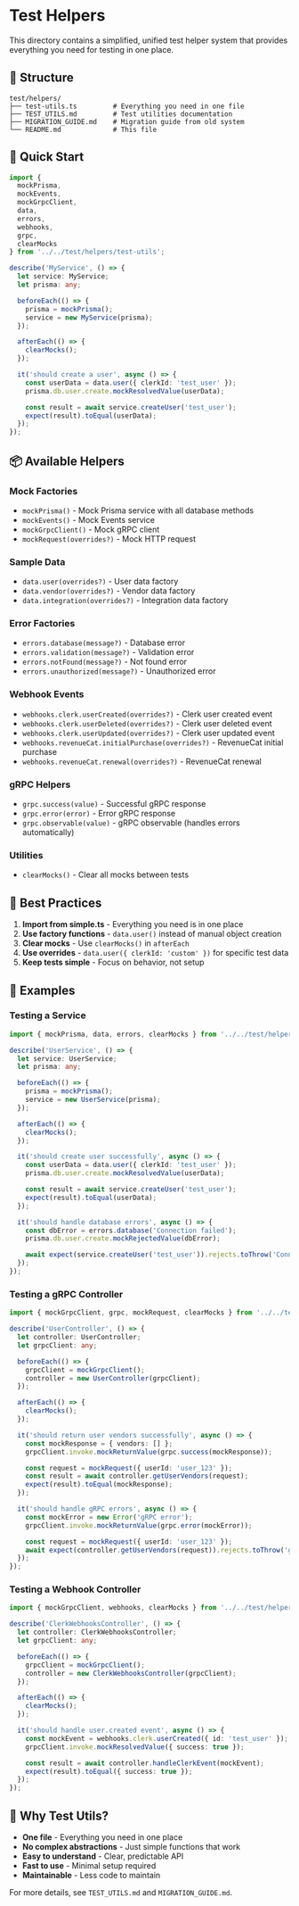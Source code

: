 # Test Helpers

This directory contains a simplified, unified test helper system that provides everything you need for testing in one place.

## 📁 Structure

```
test/helpers/
├── test-utils.ts         # Everything you need in one file
├── TEST_UTILS.md         # Test utilities documentation
├── MIGRATION_GUIDE.md    # Migration guide from old system
└── README.md             # This file
```

## 🚀 Quick Start

```typescript
import { 
  mockPrisma, 
  mockEvents, 
  mockGrpcClient,
  data,
  errors,
  webhooks,
  grpc,
  clearMocks 
} from '../../test/helpers/test-utils';

describe('MyService', () => {
  let service: MyService;
  let prisma: any;

  beforeEach(() => {
    prisma = mockPrisma();
    service = new MyService(prisma);
  });

  afterEach(() => {
    clearMocks();
  });

  it('should create a user', async () => {
    const userData = data.user({ clerkId: 'test_user' });
    prisma.db.user.create.mockResolvedValue(userData);

    const result = await service.createUser('test_user');
    expect(result).toEqual(userData);
  });
});
```

## 📦 Available Helpers

### Mock Factories
- `mockPrisma()` - Mock Prisma service with all database methods
- `mockEvents()` - Mock Events service
- `mockGrpcClient()` - Mock gRPC client
- `mockRequest(overrides?)` - Mock HTTP request

### Sample Data
- `data.user(overrides?)` - User data factory
- `data.vendor(overrides?)` - Vendor data factory
- `data.integration(overrides?)` - Integration data factory

### Error Factories
- `errors.database(message?)` - Database error
- `errors.validation(message?)` - Validation error
- `errors.notFound(message?)` - Not found error
- `errors.unauthorized(message?)` - Unauthorized error

### Webhook Events
- `webhooks.clerk.userCreated(overrides?)` - Clerk user created event
- `webhooks.clerk.userDeleted(overrides?)` - Clerk user deleted event
- `webhooks.clerk.userUpdated(overrides?)` - Clerk user updated event
- `webhooks.revenueCat.initialPurchase(overrides?)` - RevenueCat initial purchase
- `webhooks.revenueCat.renewal(overrides?)` - RevenueCat renewal

### gRPC Helpers
- `grpc.success(value)` - Successful gRPC response
- `grpc.error(error)` - Error gRPC response
- `grpc.observable(value)` - gRPC observable (handles errors automatically)

### Utilities
- `clearMocks()` - Clear all mocks between tests

## 🎯 Best Practices

1. **Import from simple.ts** - Everything you need is in one place
2. **Use factory functions** - `data.user()` instead of manual object creation
3. **Clear mocks** - Use `clearMocks()` in `afterEach`
4. **Use overrides** - `data.user({ clerkId: 'custom' })` for specific test data
5. **Keep tests simple** - Focus on behavior, not setup

## 📝 Examples

### Testing a Service
```typescript
import { mockPrisma, data, errors, clearMocks } from '../../test/helpers/test-utils';

describe('UserService', () => {
  let service: UserService;
  let prisma: any;

  beforeEach(() => {
    prisma = mockPrisma();
    service = new UserService(prisma);
  });

  afterEach(() => {
    clearMocks();
  });

  it('should create user successfully', async () => {
    const userData = data.user({ clerkId: 'test_user' });
    prisma.db.user.create.mockResolvedValue(userData);

    const result = await service.createUser('test_user');
    expect(result).toEqual(userData);
  });

  it('should handle database errors', async () => {
    const dbError = errors.database('Connection failed');
    prisma.db.user.create.mockRejectedValue(dbError);

    await expect(service.createUser('test_user')).rejects.toThrow('Connection failed');
  });
});
```

### Testing a gRPC Controller
```typescript
import { mockGrpcClient, grpc, mockRequest, clearMocks } from '../../test/helpers/test-utils';

describe('UserController', () => {
  let controller: UserController;
  let grpcClient: any;

  beforeEach(() => {
    grpcClient = mockGrpcClient();
    controller = new UserController(grpcClient);
  });

  afterEach(() => {
    clearMocks();
  });

  it('should return user vendors successfully', async () => {
    const mockResponse = { vendors: [] };
    grpcClient.invoke.mockReturnValue(grpc.success(mockResponse));

    const request = mockRequest({ userId: 'user_123' });
    const result = await controller.getUserVendors(request);
    expect(result).toEqual(mockResponse);
  });

  it('should handle gRPC errors', async () => {
    const mockError = new Error('gRPC error');
    grpcClient.invoke.mockReturnValue(grpc.error(mockError));

    const request = mockRequest({ userId: 'user_123' });
    await expect(controller.getUserVendors(request)).rejects.toThrow('gRPC error');
  });
});
```

### Testing a Webhook Controller
```typescript
import { mockGrpcClient, webhooks, clearMocks } from '../../test/helpers/test-utils';

describe('ClerkWebhooksController', () => {
  let controller: ClerkWebhooksController;
  let grpcClient: any;

  beforeEach(() => {
    grpcClient = mockGrpcClient();
    controller = new ClerkWebhooksController(grpcClient);
  });

  afterEach(() => {
    clearMocks();
  });

  it('should handle user.created event', async () => {
    const mockEvent = webhooks.clerk.userCreated({ id: 'test_user' });
    grpcClient.invoke.mockResolvedValue({ success: true });

    const result = await controller.handleClerkEvent(mockEvent);
    expect(result).toEqual({ success: true });
  });
});
```

## 🎯 Why Test Utils?

- **One file** - Everything you need in one place
- **No complex abstractions** - Just simple functions that work
- **Easy to understand** - Clear, predictable API
- **Fast to use** - Minimal setup required
- **Maintainable** - Less code to maintain

For more details, see `TEST_UTILS.md` and `MIGRATION_GUIDE.md`.